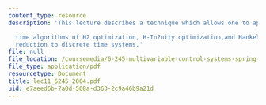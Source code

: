 ```yaml
---
content_type: resource
description: 'This lecture describes a technique which allows one to apply the continuous

  time algorithms of H2 optimization, H-In?nity optimization,and Hankel optimal model
  reduction to discrete time systems.'
file: null
file_location: /coursemedia/6-245-multivariable-control-systems-spring-2004/e7aeed6b7a0d508ad3632c9a46b9a21d_lec11_6245_2004.pdf
file_type: application/pdf
resourcetype: Document
title: lec11_6245_2004.pdf
uid: e7aeed6b-7a0d-508a-d363-2c9a46b9a21d
---
```

